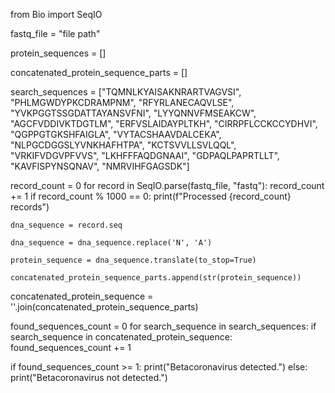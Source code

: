 from Bio import SeqIO

fastq_file = "file path"

protein_sequences = []

concatenated_protein_sequence_parts = []

search_sequences = ["TQMNLKYAISAKNRARTVAGVSI", "PHLMGWDYPKCDRAMPNM", "RFYRLANECAQVLSE", "YVKPGGTSSGDATTAYANSVFNI", "LYYQNNVFMSEAKCW", "AGCFVDDIVKTDGTLM", "ERFVSLAIDAYPLTKH", "CIRRPFLCCKCCYDHVI", "QGPPGTGKSHFAIGLA", "VYTACSHAAVDALCEKA", "NLPGCDGGSLYVNKHAFHTPA", "KCTSVVLLSVLQQL", "VRKIFVDGVPFVVS", "LKHFFFAQDGNAAI", "GDPAQLPAPRTLLT", "KAVFISPYNSQNAV", "NMRVIHFGAGSDK"] 

record_count = 0
for record in SeqIO.parse(fastq_file, "fastq"):
    record_count += 1
    if record_count % 1000 == 0:
        print(f"Processed {record_count} records")

    dna_sequence = record.seq

    dna_sequence = dna_sequence.replace('N', 'A')

    protein_sequence = dna_sequence.translate(to_stop=True)

    concatenated_protein_sequence_parts.append(str(protein_sequence))

concatenated_protein_sequence = ''.join(concatenated_protein_sequence_parts)

found_sequences_count = 0
for search_sequence in search_sequences:
    if search_sequence in concatenated_protein_sequence:
        found_sequences_count += 1

if found_sequences_count >= 1:
    print("Betacoronavirus detected.")
else:
    print("Betacoronavirus not detected.")

